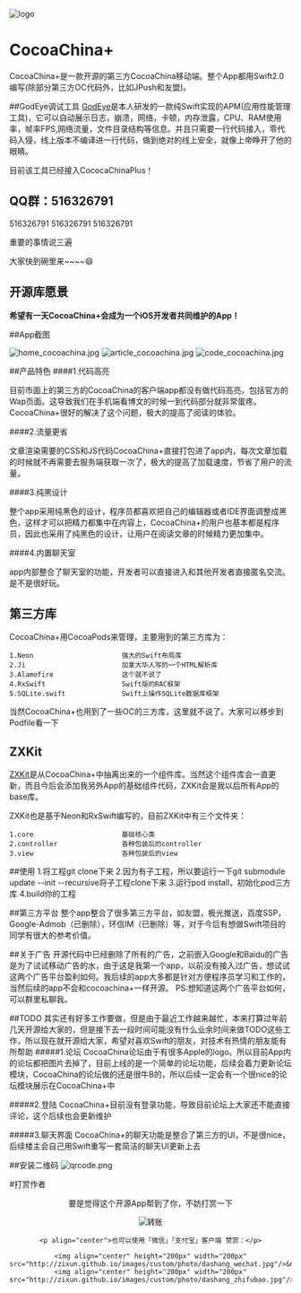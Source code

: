 ![logo](http://zixun.github.io/images/custom/vender/icon.png)
# CocoaChina+
CocoaChina+是一款开源的第三方CocoaChina移动端。整个App都用Swift2.0编写(除部分第三方OC代码外，比如JPush和友盟)。

##GodEye调试工具
[GodEye](https://github.com/zixun/GodEye)是本人研发的一款纯Swift实现的APM(应用性能管理工具)，它可以自动展示日志，崩溃，网络，卡顿，内存泄露，CPU、RAM使用率，帧率FPS,网络流量，文件目录结构等信息。并且只需要一行代码接入，零代码入侵，线上版本不编译进一行代码，做到绝对的线上安全，就像上帝睁开了他的眼睛。

目前该工具已经接入CococaChinaPlus！

## QQ群：516326791
516326791
516326791
516326791

重要的事情说三遍

大家快到碗里来~~~~😄

## 开源库愿景
**希望有一天CocoaChina+会成为一个iOS开发者共同维护的App！**

##App截图

![home_cocoachina.jpg](http://zixun.github.io/images/custom/vender/home_cocoachina.jpg)
![article_cocoachina.jpg](http://zixun.github.io/images/custom/vender/article_cocoachina.jpg)
![code_cocoachina.jpg](http://zixun.github.io/images/custom/vender/code_cocoachina.jpg)

##产品特色
####1.代码高亮

目前市面上的第三方的CocoaChina的客户端app都没有做代码高亮，包括官方的Wap页面。这导致我们在手机端看博文的时候一到代码部分就非常蛋疼。CocoaChina+很好的解决了这个问题，极大的提高了阅读的体验。

####2.流量更省

文章渲染需要的CSS和JS代码CocoaChina+直接打包进了app内，每次文章加载的时候就不再需要去服务端获取一次了，极大的提高了加载速度，节省了用户的流量。

####3.纯黑设计

整个app采用纯黑色的设计，程序员都喜欢把自己的编辑器或者IDE界面调整成黑色，这样才可以把精力都集中在内容上，CocoaChina+的用户也基本都是程序员，因此也采用了纯黑色的设计，让用户在阅读文章的时候精力更加集中。

####4.内置聊天室

app内部整合了聊天室的功能，开发者可以直接进入和其他开发者直接匿名交流。是不是很好玩。


## 第三方库
CocoaChina+用CocoaPods来管理，主要用到的第三方库为：

	1.Neon   					强大的Swift布局库
	2.Ji    					加拿大华人写的一个HTML解析库
	3.Alamofire					这个就不说了
	4.RxSwift					Swift版的RAC框架
	5.SQLite.swift				Swift上操作SQLite数据库框架

当然CocoaChina+也用到了一些OC的三方库，这里就不说了。大家可以移步到Podfile看一下

## ZXKit
[ZXKit](https://github.com/zixun/ZXKit)是从CocoaChina+中抽离出来的一个组件库。当然这个组件库会一直更新，而且今后会添加我另外App的基础组件代码，ZXKit会是我以后所有App的base库。

ZXKit也是基于Neon和RxSwift编写的，目前ZXKit中有三个文件夹：
	
	1.core						基础核心类
	2.controller				各种包装后的controller
	3.view						各种包装后的view
	
##使用
	1.将工程git clone下来
	2.因为有子工程，所以要运行一下git submodule update --init --recursive将子工程clone下来
	3.运行pod install，初始化pod三方库
	4.build你的工程


##第三方平台
整个app整合了很多第三方平台，如友盟，极光推送，百度SSP，Google-Admob（已删除），环信IM（已删除）等，对于今后有想做Swift项目的同学有很大的参考价值。


##关于广告
开源代码中已经删除了所有的广告，之前嵌入Google和Baidu的广告是为了试试移动广告的水，由于这是我第一个app，以前没有接入过广告，想试试这两个广告平台盈利如何。我后续的app大多都是针对方便程序员学习和工作的，当然后续的app不会和cocoachina+一样开源。
PS:想知道这两个广告平台如何，可以群里私聊我。

##TODO
其实还有好多工作要做，但是由于最近工作越来越忙，本来打算过年前几天开源给大家的，但是接下去一段时间可能没有什么业余时间来做TODO这些工作，所以现在就开源给大家，希望对喜欢Swift的朋友，对技术有热情的朋友能有所帮助
#####1.论坛
CocoaChina论坛由于有很多Apple的logo。所以目前App内的论坛都把图片去掉了，目前上线的是一个简单的论坛功能，后续会着力更新论坛模块，CocoaChina的论坛做的还是很牛B的，所以后续一定会有一个很nice的论坛模块展示在CocoaChina+中

#####2.登陆
CocoaChina+目前没有登录功能，导致目前论坛上大家还不能直接评论，这个后续也会更新维护

#####3.聊天界面
CocoaChina+的聊天功能是整合了第三方的UI，不是很nice，后续楼主会自己用Swift重写一套简洁的聊天UI更新上去

##安装二维码
![qrcode.png](http://zixun.github.io/images/custom/vender/qrcode.png)


#打赏作者

<p align="center">要是觉得这个开源App帮到了你，不妨打赏一下</p>
<div align="center">
<form action="https://shenghuo.alipay.com/send/payment/fill.htm" method="POST" target="_blank" accept-charset="GBK" >
		<input name="optEmail" type="hidden" value="chenyl.exe@gmail.com" />
		<input name="payAmount" type="hidden" value="10" />
		<input id="title" name="title" type="hidden" value="博客打赏，买个包子" />
		<input name="memo" type="hidden" value="CocoaChina+打赏" />
		<input name="pay" type="image" value="转账" src="https://img.alipay.com/sys/personalprod/style/mc/btn-index.png" />
	</form>
	
	<p align="center">也可以使用「微信」「支付宝」客户端 赞赏：</p>

	<img align="center" height="200px" width="200px" src="http://zixun.github.io/images/custom/photo/dashang_wechat.jpg"/>&nbsp&nbsp&nbsp&nbsp
	<img align="center" height="200px" width="200px" src="http://zixun.github.io/images/custom/photo/dashang_zhifubao.jpg"/>
</div>




